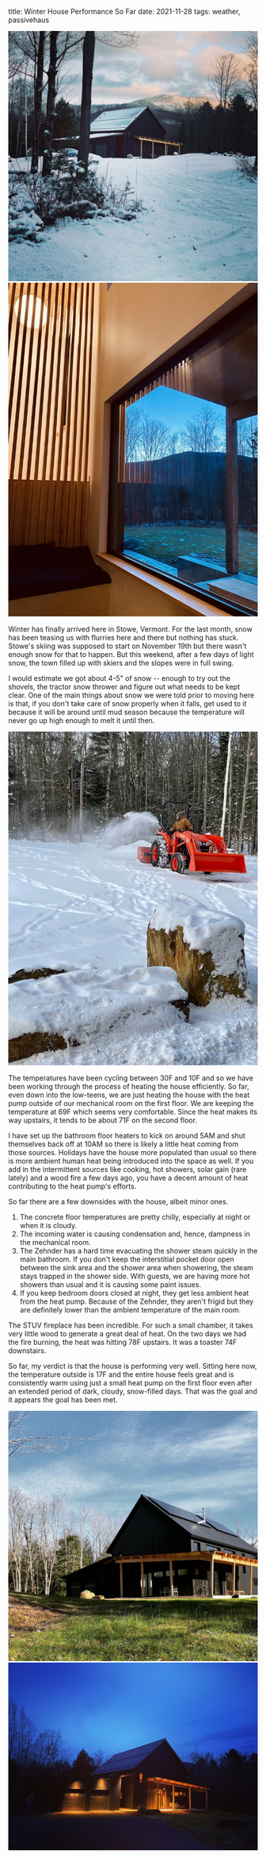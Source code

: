 title: Winter House Performance So Far
date: 2021-11-28
tags: weather, passivehaus


![](/files/2021-11-28-snowfall.jpeg)             
![](/files/2021-11-28-window.jpeg)             

Winter has finally arrived here in Stowe, Vermont. For the last month, snow has been teasing us with flurries here and there but nothing has stuck.  Stowe's skiing was supposed to start on November 19th but there wasn't enough snow for that to happen. But this weekend, after a few days of light snow, the town filled up with skiers and the slopes were in full swing.

I would estimate we got about 4-5" of snow -- enough to try out the shovels, the tractor snow thrower and figure out what needs to be kept clear.  One of the main things about snow we were told prior to moving here is that, if you don't take care of snow properly when it falls, get used to it because it will be around until mud season because the temperature will never go up high enough to melt it until then.

![](/files/2021-11-28-tractor.JPG)  

The temperatures have been cycling between 30F and 10F and so we have been working through the process of heating the house efficiently.  So far, even down into the low-teens, we are just heating the house with the heat pump outside of our mechanical room on the first floor. We are keeping the temperature at 69F which seems very comfortable.  Since the heat makes its way upstairs, it tends to be about 71F on the second floor.

I have set up the bathroom floor heaters to kick on around 5AM and shut themselves back off at 10AM so there is likely a little heat coming from those sources. Holidays have the house more populated than usual so there is more ambient human heat being introduced into the space as well. If you add in the intermittent sources like cooking, hot showers, solar gain (rare lately) and a wood fire a few days ago, you have a decent amount of heat contributing to the heat pump's efforts. 

So far there are a few downsides with the house, albeit minor ones. 

1. The concrete floor temperatures are pretty chilly, especially at night or when it is cloudy.
2. The incoming water is causing condensation and, hence, dampness in the mechanical room.
3. The Zehnder has a hard time evacuating the shower steam quickly in the main bathroom. If you don't keep the interstitial pocket door open between the sink area and the shower area when showering, the steam stays trapped in the shower side. With guests, we are having more hot showers than usual and it is causing some paint issues.
4. If you keep bedroom doors closed at night, they get less ambient heat from the heat pump. Because of the Zehnder, they aren't frigid but they are definitely lower than the ambient temperature of the main room.

The STUV fireplace has been incredible.  For such a small chamber, it takes very little wood to generate a great deal of heat.  On the two days we had the fire burning, the heat was hitting 78F upstairs.  It was a toaster 74F downstairs. 

So far, my verdict is that the house is performing very well. Sitting here now, the temperature outside is 17F and the entire house feels great and is consistently warm using just a small heat pump on the first floor even after an extended period of dark, cloudy, snow-filled days. That was the goal and it appears the goal has been met.

![](/files/2021-11-28-south-west.jpeg)        
![](/files/2021-11-28-night-view.jpeg)  
